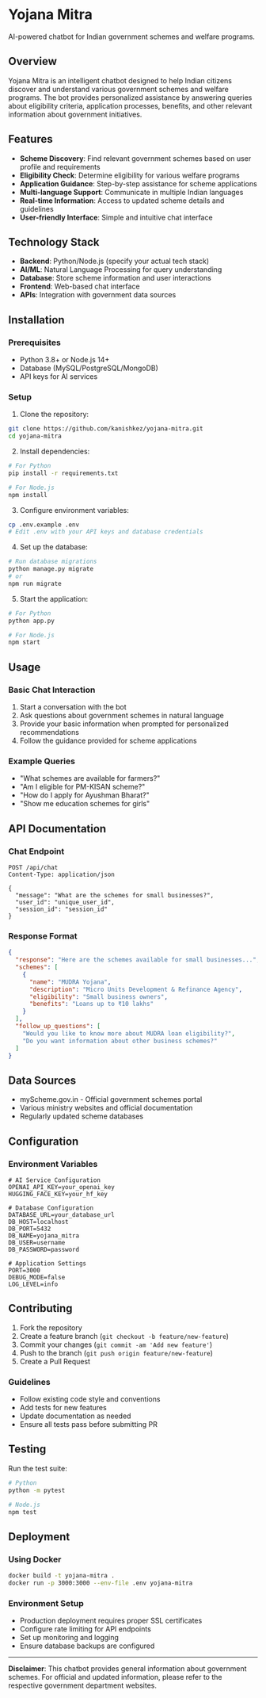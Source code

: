 # Yojana Mitra

AI-powered chatbot for Indian government schemes and welfare programs.

## Overview

Yojana Mitra is an intelligent chatbot designed to help Indian citizens discover and understand various government schemes and welfare programs. The bot provides personalized assistance by answering queries about eligibility criteria, application processes, benefits, and other relevant information about government initiatives.

## Features

- **Scheme Discovery**: Find relevant government schemes based on user profile and requirements
- **Eligibility Check**: Determine eligibility for various welfare programs
- **Application Guidance**: Step-by-step assistance for scheme applications
- **Multi-language Support**: Communicate in multiple Indian languages
- **Real-time Information**: Access to updated scheme details and guidelines
- **User-friendly Interface**: Simple and intuitive chat interface

## Technology Stack

- **Backend**: Python/Node.js (specify your actual tech stack)
- **AI/ML**: Natural Language Processing for query understanding
- **Database**: Store scheme information and user interactions
- **Frontend**: Web-based chat interface
- **APIs**: Integration with government data sources

## Installation

### Prerequisites

- Python 3.8+ or Node.js 14+
- Database (MySQL/PostgreSQL/MongoDB)
- API keys for AI services

### Setup

1. Clone the repository:
```bash
git clone https://github.com/kanishkez/yojana-mitra.git
cd yojana-mitra
```

2. Install dependencies:
```bash
# For Python
pip install -r requirements.txt

# For Node.js
npm install
```

3. Configure environment variables:
```bash
cp .env.example .env
# Edit .env with your API keys and database credentials
```

4. Set up the database:
```bash
# Run database migrations
python manage.py migrate
# or
npm run migrate
```

5. Start the application:
```bash
# For Python
python app.py

# For Node.js
npm start
```

## Usage

### Basic Chat Interaction

1. Start a conversation with the bot
2. Ask questions about government schemes in natural language
3. Provide your basic information when prompted for personalized recommendations
4. Follow the guidance provided for scheme applications

### Example Queries

- "What schemes are available for farmers?"
- "Am I eligible for PM-KISAN scheme?"
- "How do I apply for Ayushman Bharat?"
- "Show me education schemes for girls"

## API Documentation

### Chat Endpoint

```http
POST /api/chat
Content-Type: application/json

{
  "message": "What are the schemes for small businesses?",
  "user_id": "unique_user_id",
  "session_id": "session_id"
}
```

### Response Format

```json
{
  "response": "Here are the schemes available for small businesses...",
  "schemes": [
    {
      "name": "MUDRA Yojana",
      "description": "Micro Units Development & Refinance Agency",
      "eligibility": "Small business owners",
      "benefits": "Loans up to ₹10 lakhs"
    }
  ],
  "follow_up_questions": [
    "Would you like to know more about MUDRA loan eligibility?",
    "Do you want information about other business schemes?"
  ]
}
```

## Data Sources

- myScheme.gov.in - Official government schemes portal
- Various ministry websites and official documentation
- Regularly updated scheme databases

## Configuration

### Environment Variables

```env
# AI Service Configuration
OPENAI_API_KEY=your_openai_key
HUGGING_FACE_KEY=your_hf_key

# Database Configuration
DATABASE_URL=your_database_url
DB_HOST=localhost
DB_PORT=5432
DB_NAME=yojana_mitra
DB_USER=username
DB_PASSWORD=password

# Application Settings
PORT=3000
DEBUG_MODE=false
LOG_LEVEL=info
```

## Contributing

1. Fork the repository
2. Create a feature branch (`git checkout -b feature/new-feature`)
3. Commit your changes (`git commit -am 'Add new feature'`)
4. Push to the branch (`git push origin feature/new-feature`)
5. Create a Pull Request

### Guidelines

- Follow existing code style and conventions
- Add tests for new features
- Update documentation as needed
- Ensure all tests pass before submitting PR

## Testing

Run the test suite:

```bash
# Python
python -m pytest

# Node.js
npm test
```

## Deployment

### Using Docker

```bash
docker build -t yojana-mitra .
docker run -p 3000:3000 --env-file .env yojana-mitra
```

### Environment Setup

- Production deployment requires proper SSL certificates
- Configure rate limiting for API endpoints
- Set up monitoring and logging
- Ensure database backups are configured




---

**Disclaimer**: This chatbot provides general information about government schemes. For official and updated information, please refer to the respective government department websites.
